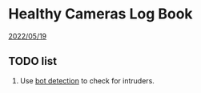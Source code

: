 # Healthy Cameras Log Book

<ins>2022/05/19</ins>

## TODO list

1. Use [bot detection](https://docs.konghq.com/hub/kong-inc/bot-detection/) to check for intruders.
